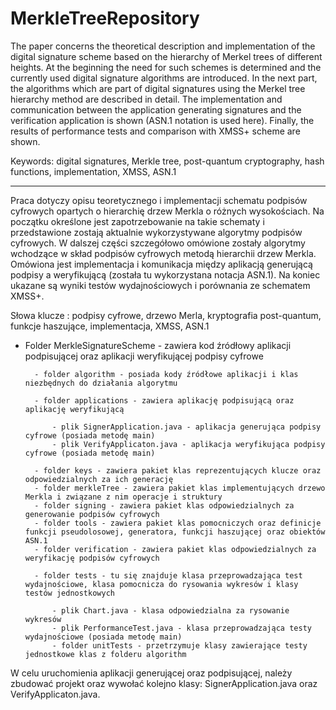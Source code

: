 # MerkleTreeRepository
The paper concerns the theoretical description and implementation of the digital signature scheme based on the hierarchy of Merkel trees of different heights. At the beginning the need for such schemes is determined and the currently used digital signature algorithms are introduced. In the next part, the algorithms which are part of digital signatures using the Merkel tree hierarchy method are described in detail. The implementation and communication between the application generating signatures and the verification application is shown (ASN.1 notation is used here). Finally, the results of performance tests and comparison with XMSS+ scheme are shown.

Keywords: digital signatures, Merkle tree, post-quantum cryptography, hash functions, implementation, XMSS, ASN.1

---------------------------------------------------------------------------------------------------------------------------

Praca dotyczy opisu teoretycznego i implementacji schematu podpisów cyfrowych opartych o hierarchię drzew Merkla o różnych wysokościach. Na początku określone jest zapotrzebowanie na takie schematy i przedstawione zostają aktualnie wykorzystywane algorytmy podpisów cyfrowych. W dalszej części szczegółowo omówione zostały algorytmy wchodzące w skład podpisów cyfrowych metodą hierarchii drzew Merkla. Omówiona jest implementacja i komunikacja między aplikacją generującą podpisy a weryfikującą (została tu wykorzystana notacja ASN.1). Na koniec ukazane są wyniki testów wydajnościowych i porównania ze schematem XMSS+.

Słowa klucze : podpisy cyfrowe, drzewo Merla, kryptografia post-quantum, funkcje haszujące, implementacja, XMSS, ASN.1


- Folder MerkleSignatureScheme - zawiera kod źródłowy aplikacji podpisującej oraz aplikacji weryfikującej podpisy cyfrowe

    	- folder algorithm - posiada kody źródłowe aplikacji i klas niezbędnych do działania algorytmu

    	- folder applications - zawiera aplikację podpisującą oraz aplikację weryfikującą

            - plik SignerApplication.java - aplikacja generująca podpisy cyfrowe (posiada metodę main)
            - plik VerifyApplicaton.java - aplikacja weryfikująca podpisy cyfrowe (posiada metodę main)

        - folder keys - zawiera pakiet klas reprezentujących klucze oraz odpowiedzialnych za ich generację
        - folder merkleTree - zawiera pakiet klas implementujących drzewo Merkla i związane z nim operacje i struktury
        - folder signing - zawiera pakiet klas odpowiedzialnych za generowanie podpisów cyfrowych
        - folder tools - zawiera pakiet klas pomocniczych oraz definicje funkcji pseudolosowej, generatora, funkcji haszującej oraz obiektów ASN.1
        - folder verification - zawiera pakiet klas odpowiedzialnych za weryfikację podpisów cyfrowych

        - folder tests - tu się znajduje klasa przeprowadzająca test wydajnościowe, klasa pomocnicza do rysowania wykresów i klasy testów jednostkowych

            - plik Chart.java - klasa odpowiedzialna za rysowanie wykresów
            - plik PerformanceTest.java - klasa przeprowadzająca testy wydajnościowe (posiada metodę main)
            - folder unitTests - przetrzymuje klasy zawierające testy jednostkowe klas z folderu algorithm


W celu uruchomienia aplikacji generującej oraz podpisującej, należy zbudować projekt oraz wywołać kolejno klasy: SignerApplication.java oraz VerifyApplicaton.java.
